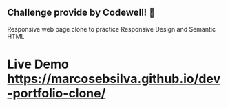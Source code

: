 
## Challenge provide by Codewell! 👋

Responsive web page clone to practice Responsive Design and Semantic HTML

# Live Demo https://marcosebsilva.github.io/dev-portfolio-clone/
